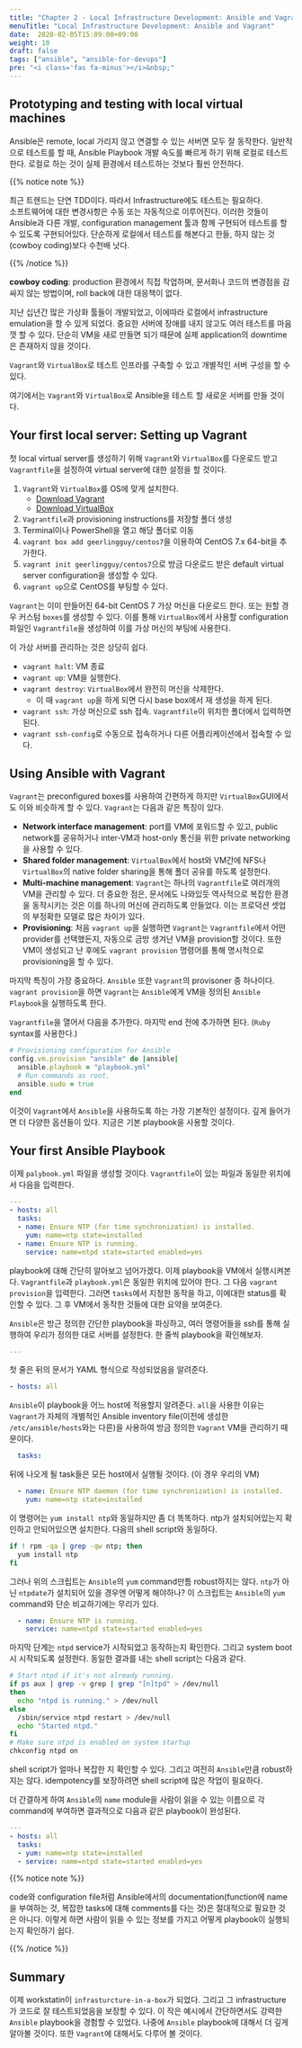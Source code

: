 ```yaml
---
title: "Chapter 2 - Local Infrastructure Development: Ansible and Vagrant"
menuTitle: "Local Infrastructure Development: Ansible and Vagrant"
date:  2020-02-05T15:09:00+09:00
weight: 10
draft: false
tags: ["ansible", "ansible-for-devops"]
pre: "<i class='fas fa-minus'></i>&nbsp;"
---
```


## Prototyping and testing with local virtual machines

Ansible은 remote, local 가리지 않고 연결할 수 있는 서버면 모두 잘 동작한다. 일반적으로 테스트를 할 때, Ansible Playbook 개발 속도를 빠르게 하기 위해 로컬로 테스트한다. 로컬로 하는 것이 실제 환경에서 테스트하는 것보다 훨씬 안전하다.

{{% notice note %}}

최근 트렌드는 단연 TDD이다. 따라서 Infrastructure에도 테스트는 필요하다.  
소프트웨어에 대한 변경사항은 수동 또는 자동적으로 이루어진다. 이러한 것들이 Ansible과 다른 개발, configuration management 툴과 함께 구현되어 테스트를 할 수 있도록 구현되어있다. 단순하게 로컬에서 테스트를 해본다고 한들, 하지 않는 것(cowboy coding)보다 수천배 낫다.

{{% /notice %}}

**cowboy coding**: production 환경에서 직접 작업하며, 문서화나 코드의 변경점을 감싸지 않는 방법이며, roll back에 대한 대응책이 없다.

지난 십년간 많은 가상화 툴들이 개발되었고, 이에따라 로컬에서 infrastructure emulation을 할 수 있게 되었다. 중요한 서버에 장애를 내지 않고도 여러 테스트를 마음껏 할 수 있다. 단순히 VM을 새로 만들면 되기 때문에 실제 application의 downtime은 존재하지 않을 것이다.

`Vagrant`와 `VirtualBox`로 테스트 인프라를 구축할 수 있고 개별적인 서버 구성을 할 수 있다.

여기에서는 `Vagrant`와 `VirtualBox`로 Ansible을 테스트 할 새로운 서버를 만들 것이다.

## Your first local server: Setting up Vagrant

첫 local virtual server를 생성하기 위해 `Vagrant`와 `VirtualBox`를 다운로드 받고 `Vagrantfile`을 설정하여 virtual server에 대한 설정을 할 것이다.

1. `Vagrant`와 `VirtualBox`를 OS에 맞게 설치한다.
   - [Download Vagrant](https://www.vagrantup.com/downloads.html)
   - [Download VirtualBox](https://www.virtualbox.org/wiki/Downloads)
2. `Vagrantfile`과 provisioning instructions를 저장할 폴더 생성
3. Terminal이나 PowerShell을 열고 해당 폴더로 이동
4. `vagrant box add geerlingguy/centos7`을 이용하여 CentOS 7.x 64-bit을 추가한다.
5. `vagrant init geerlingguy/centos7`으로 방금 다운로드 받은 default virtual server configuration을 생성할 수 있다.
6. `vagrant up`으로 CentOS를 부팅할 수 있다.

`Vagrant`는 이미 만들어진 64-bit CentOS 7 가상 머신을 다운로드 한다. 또는 원할 경우 커스텀 `boxes`를 생성할 수 있다. 이를 통해 `VirtualBox`에서 사용할 configuration 파일인 `Vagrantfile`을 생성하여 이를 가상 머신의 부팅에 사용한다.

이 가상 서버를 관리하는 것은 상당히 쉽다.

- `vagrant halt`: VM 종료
- `vagrant up`: VM을 실행한다.
- `vagrant destroy`: `VirtualBox`에서 완전히 머신을 삭제한다.
  - 이 때 `vagrant up`을 하게 되면 다시 base box에서 재 생성을 하게 된다.
- `vagrant ssh`: 가상 머신으로 ssh 접속. `Vagrantfile`이 위치한 폴더에서 입력하면 된다.
- `vagrant ssh-config`로 수동으로 접속하거나 다른 어플리케이션에서 접속할 수 있다.

## Using Ansible with Vagrant

`Vagrant`는 preconfigured boxes를 사용하여 간편하게 하지만 `VirtualBox`GUI에서도 이와 비슷하게 할 수 있다. `Vagrant`는 다음과 같은 특징이 있다.

- **Network interface management**: port를 VM에 포워드할 수 있고, public network를 공유하거나 inter-VM과 host-only 통신을 위한 private networking을 사용할 수 있다.
- **Shared folder management**: `VirtualBox`에서 host와 VM간에 NFS나 `VirtualBox`의 native folder sharing을 통해 폴더 공유를 하도록 설정한다.
- **Multi-machine management**: `Vagrant`는 하나의 `Vagrantfile`로 여러개의 VM을 관리할 수 있다. 더 중요한 점은, 문서에도 나와있듯 역사적으로 복잡한 환경을 동작시키는 것은 이를 하나의 머신에 관리하도록 만들었다. 이는 프로덕션 셋업의 부정확한 모델로 많은 차이가 있다.
- **Provisioning**: 처음 `vagrant up`을 실행하면 `Vagrant`는 `Vagrantfile`에서 어떤 provider를 선택했든지, 자동으로 금방 생겨난 VM을 provision할 것이다. 또한 VM이 생성되고 난 후에도 `vagrant provision` 명령어를 통해 명시적으로 provisioning을 할 수 있다.

마지막 특징이 가장 중요하다. `Ansible` 또한 `Vagrant`의 provisoner 중 하나이다. `vagrant provision`을 하면 `Vagrant`는 `Ansible`에게 VM을 정의된 `Ansible Playbook`을 실행하도록 한다.

`Vagrantfile`을 열어서 다음을 추가한다. 마지막 end 전에 추가하면 된다. (`Ruby` syntax를 사용한다.)

```ruby
# Provisioning configuration for Ansible
config.vm.provision "ansible" do |ansible|
  ansible.playbook = "playbook.yml"
  # Run commands as root.
  ansible.sudo = true
end
```

이것이 `Vagrant`에서 `Ansible`을 사용하도록 하는 가장 기본적인 설정이다. 깊게 들어가면 더 다양한 옵션들이 있다. 지금은 기본 playbook을 사용할 것이다.

## Your first Ansible Playbook

이제 `palybook.yml` 파일을 생성할 것이다. `Vagrantfile`이 있는 파일과 동일한 위치에서 다음을 입력한다.

```yaml
---
- hosts: all
  tasks:
  - name: Ensure NTP (for time synchronization) is installed.
    yum: name=ntp state=installed
  - name: Ensure NTP is running.
    service: name=ntpd state=started enabled=yes
```

playbook에 대해 간단히 알아보고 넘어가겠다. 이제 playbook을 VM에서 실행시켜본다. `Vagrantfile`과 `playbook.yml`은 동일한 위치에 있어야 한다. 그 다음 `vagrant provision`을 입력한다. 그러면 `tasks`에서 지정한 동작을 하고, 이에대한 status를 확인할 수 있다. 그 후 VM에서 동작한 것들에 대한 요약을 보여준다.

`Ansible`은 방근 정의한 간단한 playbook을 파싱하고, 여러 명령어들을 ssh를 통해 실행하여 우리가 정의한 대로 서버를 설정한다. 한 줄씩 playbook을 확인해보자.

```yaml
---
```

첫 줄은 뒤의 문서가 YAML 형식으로 작성되었음을 알려준다.

```yaml
- hosts: all
```

`Ansible`이 playbook을 어느 host에 적용할지 알려준다. `all`을 사용한 이유는 `Vagrant`가 자체의 개별적인 Ansible inventory file(이전에 생성한 `/etc/ansible/hosts`와는 다른)을 사용하여 방금 정의한 `Vagrant` VM을 관리하기 때문이다.

```yaml
  tasks:
```

뒤에 나오게 될 task들은 모든 host에서 실행될 것이다. (이 경우 우리의 VM)

```yaml
  - name: Ensure NTP daemon (for time synchronization) is installed.
    yum: name=ntp state=installed
```

이 명령어는 `yum install ntp`와 동일하지만 좀 더 똑똑하다. ntp가 설치되어있는지 확인하고 안되어있으면 설치한다. 다음의 shell script와 동일하다.

```bash
if ! rpm -qa | grep -qw ntp; then
  yum install ntp
fi
```

그러나 위의 스크립트는 `Ansible`의 `yum` command만틈 robust하지는 않다. `ntp`가 아닌 `ntpdate`가 설치되어 있을 경우엔 어떻게 해야하나? 이 스크립트는 `Ansible`의 `yum` command와 단순 비교하기에는 무리가 있다.

```yaml
  - name: Ensure NTP is running.
    service: name=ntpd state=started enabled=yes
```

마지막 단계는 `ntpd` service가 시작되었고 동작하는지 확인한다. 그리고 system boot 시 시작되도록 설정한다. 동일한 결과를 내는 shell script는 다음과 같다.

```bash
# Start ntpd if it's not already running.
if ps aux | grep -v grep | grep "[n]tpd" > /dev/null
then
  echo "ntpd is running." > /dev/null
else
  /sbin/service ntpd restart > /dev/null
  echo "Started ntpd."
fi
# Make sure ntpd is enabled on system startup
chkconfig ntpd on
```

shell script가 얼마나 복잡한 지 확인할 수 있다. 그리고 여전히 `Ansible`만큼 robust하지는 않다. idempotency를 보장하려면 shell script에 많은 작업이 필요하다.

더 간결하게 하여 `Ansible`의 `name` module을 사람이 읽을 수 있는 이름으로 각 command에 부여하면 결과적으로 다음과 같은 playbook이 완성된다.

```yml
---
- hosts: all
  tasks:
  - yum: name=ntp state=installed
  - service: name=ntpd state=started enabled=yes
```

{{% notice note %}}

code와 configuration file처럼 Ansible에서의 documentation(function에 name을 부여하는 것, 복잡한 tasks에 대해 comments를 다는 것)은 절대적으로 필요한 것은 아니다. 이렇게 하면 사람이 읽을 수 있는 정보를 가지고 어떻게 playbook이 실행되는지 확인하기 쉽다.

{{% /notice %}}

## Summary

이제 workstatin이 `infrasturcture-in-a-box`가 되었다. 그리고 그 infrastructure가 코드로 잘 테스트되었음을 보장할 수 있다. 이 작은 예시에서 간단하면서도 강력한 `Ansible` playbook을 경험할 수 있었다. 나중에 `Ansible` playbook에 대해서 더 깊게 알아볼 것이다. 또한 `Vagrant`에 대해서도 다루어 볼 것이다.
